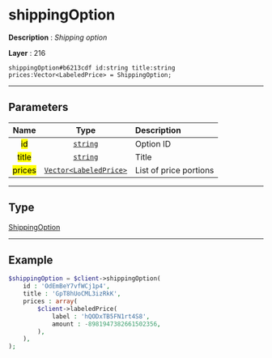 # shippingOption

**Description** : *Shipping option*

**Layer** : 216

```tl
shippingOption#b6213cdf id:string title:string prices:Vector<LabeledPrice> = ShippingOption;
```

---

## Parameters

| Name | Type | Description |
| :---: | :---: | :--- |
| <mark>id</mark> | [`string`](type/string) | Option ID |
| <mark>title</mark> | [`string`](type/string) | Title |
| <mark>prices</mark> | [`Vector<LabeledPrice>`](type/LabeledPrice) | List of price portions |

---

## Type

[ShippingOption](type/ShippingOption)

---

## Example

```php
$shippingOption = $client->shippingOption(
	id : 'OdEmBeY7vfWCj1p4',
	title : 'GpT8hUoCML3izRkK',
	prices : array(
		$client->labeledPrice(
			label : 'hQODxTB5FN1rt4S8',
			amount : -8981947382661502356,
		),
	),
);
```